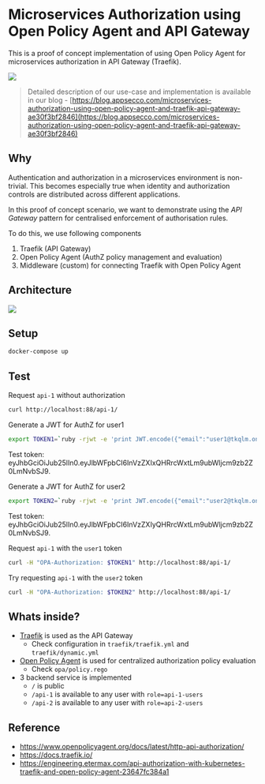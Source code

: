 # Microservices Authorization using Open Policy Agent and API Gateway
This is a proof of concept implementation of using Open Policy Agent for microservices authorization in API Gateway (Traefik).

<a href="https://blog.appsecco.com/microservices-authorization-using-open-policy-agent-and-traefik-api-gateway-ae30f3bf2846" target="_blank">
    <img src="docs/banner.png"></img>
</a>

> Detailed description of our use-case and implementation is available in our blog - 
> [https://blog.appsecco.com/microservices-authorization-using-open-policy-agent-and-traefik-api-gateway-ae30f3bf2846](https://blog.appsecco.com/microservices-authorization-using-open-policy-agent-and-traefik-api-gateway-ae30f3bf2846)

## Why

Authentication and authorization in a microservices environment is non-trivial. This becomes especially true when identity and authorization controls are distributed across different applications.

In this proof of concept scenario, we want to demonstrate using the *API Gateway* pattern for centralised enforcement of authorisation rules.

To do this, we use following components

1. Traefik (API Gateway)
2. Open Policy Agent (AuthZ policy management and evaluation)
3. Middleware (custom) for connecting Traefik with Open Policy Agent

## Architecture

![](docs/mermaid-diagram-20200403151111.png)

## Setup

```bash
docker-compose up
```

## Test

Request `api-1` without authorization

```bash
curl http://localhost:88/api-1/
```

Generate a JWT for AuthZ for user1

```bash
export TOKEN1=`ruby -rjwt -e 'print JWT.encode({"email":"user1@tkqlm.onmicrosoft.com"}, nil, "none")'`
```
Test token: eyJhbGciOiJub25lIn0.eyJlbWFpbCI6InVzZXIxQHRrcWxtLm9ubWljcm9zb2Z0LmNvbSJ9.

Generate a JWT for AuthZ for user2

```bash
export TOKEN2=`ruby -rjwt -e 'print JWT.encode({"email":"user2@tkqlm.onmicrosoft.com"}, nil, "none")'`
```
Test token: eyJhbGciOiJub25lIn0.eyJlbWFpbCI6InVzZXIyQHRrcWxtLm9ubWljcm9zb2Z0LmNvbSJ9.

Request `api-1` with the `user1` token

```bash
curl -H "OPA-Authorization: $TOKEN1" http://localhost:88/api-1/
```

Try requesting `api-1` with the `user2` token

```bash
curl -H "OPA-Authorization: $TOKEN2" http://localhost:88/api-1/
```


## Whats inside?

* [Traefik](https://containo.us/traefik/) is used as the API Gateway
  * Check configuration in `traefik/traefik.yml` and `traefik/dynamic.yml`
* [Open Policy Agent](https://www.openpolicyagent.org/) is used for centralized authorization policy evaluation
  * Check `opa/policy.rego`
* 3 backend service is implemented
  * `/` is public
  * `/api-1` is available to any user with `role=api-1-users`
  * `/api-2` is available to any user with `role=api-2-users`

## Reference

* https://www.openpolicyagent.org/docs/latest/http-api-authorization/
* https://docs.traefik.io/
* https://engineering.etermax.com/api-authorization-with-kubernetes-traefik-and-open-policy-agent-23647fc384a1
